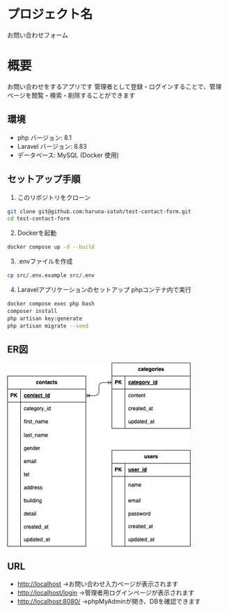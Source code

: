 # プロジェクト名

お問い合わせフォーム

# 概要

お問い合わせをするアプリです
管理者として登録・ログインすることで、管理ページを閲覧・検索・削除することができます

## 環境
- php バージョン: 8.1
- Laravel バージョン: 8.83
- データベース: MySQL (Docker 使用)

## セットアップ手順

1. このリポジトリをクローン
```bash
git clone git@github.com:haruna-satoh/test-contact-form.git
cd test-contact-form
```

2. Dockerを起動
```bash
docker compose up -d --build
```

3. .envファイルを作成
```bash
cp src/.env.example src/.env
```

4. Laravelアプリケーションのセットアップ
phpコンテナ内で実行
```bash
docker compose exec php bash
composer install
php artisan key:generate
php artisan migrate --seed
```

## ER図
![ER図](contact.png)

## URL

- [http://localhost](http://localhost)
    →お問い合わせ入力ページが表示されます
- [http://localhost/login](http://localhost/login)
    →管理者用ログインページが表示されます
- [http://localhost:8080/](http://localhost:8080/)
    →phpMyAdminが開き、DBを確認できます